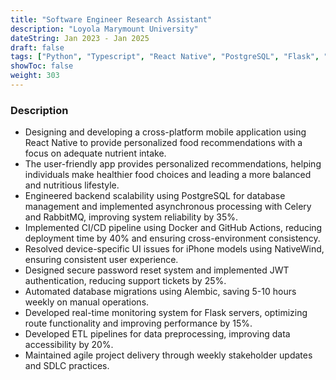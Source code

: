 ```yaml
---
title: "Software Engineer Research Assistant"
description: "Loyola Marymount University"
dateString: Jan 2023 - Jan 2025
draft: false
tags: ["Python", "Typescript", "React Native", "PostgreSQL", "Flask", "AWS"]
showToc: false
weight: 303
---
```


### Description

- Designing and developing a cross-platform mobile application using React Native to provide personalized food recommendations with a focus on adequate nutrient intake.
- The user-friendly app provides personalized recommendations, helping individuals make healthier food choices and leading a more balanced and nutritious lifestyle.
- Engineered backend scalability using PostgreSQL for database management and implemented asynchronous processing with Celery and RabbitMQ, improving system reliability by 35%.
- Implemented CI/CD pipeline using Docker and GitHub Actions, reducing deployment time by 40% and ensuring cross-environment consistency.
- Resolved device-specific UI issues for iPhone models using NativeWind, ensuring consistent user experience.
- Designed secure password reset system and implemented JWT authentication, reducing support tickets by 25%.
- Automated database migrations using Alembic, saving 5-10 hours weekly on manual operations.
- Developed real-time monitoring system for Flask servers, optimizing route functionality and improving performance by 15%.
- Developed ETL pipelines for data preprocessing, improving data accessibility by 20%.
- Maintained agile project delivery through weekly stakeholder updates and SDLC practices.
